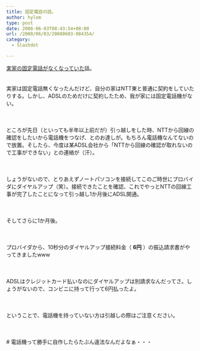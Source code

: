 ```yaml
---
title: 固定電話の話。
author: hylom
type: post
date: 2008-06-03T08:43:54+00:00
url: /2008/06/03/20080603-084354/
category:
  - Slashdot

---
```

 [実家の固定電話がなくなっていた][1]話。  
</br>   
実家は固定電話無くなったんだけど、自分の家はNTT東と普通に契約をしていたりする。しかし、ADSLのためだけに契約したため、我が家には固定電話機がない。</br>  
</br>   
ところが先日（といっても半年以上前だが）引っ越しをした時、NTTから回線の確認をしたいから電話機をつなげ、とのお達しが。もちろん電話機なんてないので放置。そしたら、今度は某ADSL会社から「NTTから回線の確認が取れないので工事ができない」との連絡が（汗）。</br>  
</br>   
しょうがないので、とりあえずノートパソコンを接続してこのご時世にプロバイダにダイヤルアップ（笑）。接続できたことを確認、これでやっとNTTの回線工事が完了したことになって引っ越し1か月後にADSL開通。</br>  
</br>   
そしてさらに1か月後。</br>  
</br>   
プロバイダから、10秒分のダイヤルアップ接続料金（   **6円** ）の振込請求書がやってきましたwww</br>  
</br>   
ADSLはクレジットカード払いなのにダイヤルアップは別請求なんだってさ。しょうがないので、コンビニに持って行って6円払ったよ。</br>  
</br>   
ということで、電話機を持っていない方は引越しの際はご注意ください。</br>  
</br>   
\# 電話機って勝手に自作したらたぶん違法なんだよなぁ・・・</br>  
</br>

 [1]: http://slashdot.jp/comments.pl?sid=404317&cid=1355584
